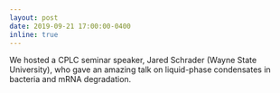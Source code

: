 ```yaml
---
layout: post
date: 2019-09-21 17:00:00-0400
inline: true
---
```


We hosted a CPLC seminar speaker, Jared Schrader (Wayne State University), who gave an amazing talk on liquid-phase condensates in bacteria and mRNA degradation.
